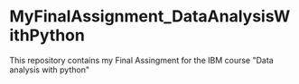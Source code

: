 # MyFinalAssignment_DataAnalysisWithPython
This repository contains my Final Assingment for the IBM course "Data analysis with python" 
